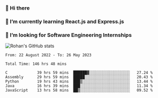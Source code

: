### 👋 Hi there 

<!--
**rohznmdev/rohznmdev** is a ✨ _special_ ✨ repository because its `README.md` (this file) appears on your GitHub profile.

Here are some ideas to get you started:

- 🔭 I’m currently working on ...
- 🌱 I’m currently learning Ruby and Ruby on Rails
- 👯 I’m looking to collaborate on ...
- 🤔 I’m looking for help with ...
- 💬 Ask me about ...
- 📫 How to reach me: ...
- 😄 Pronouns: ...
- ⚡ Fun fact: ...
-->
### 🌱 I’m currently learning React.js and Express.js
### 🤔 I’m looking for Software Engineering Internships
![Rohan's GitHub stats](https://github-readme-stats.vercel.app/api?username=rohznmdev&theme=dark&show_icons=true)

<!--START_SECTION:waka-->

```text
From: 22 August 2022 - To: 26 May 2023

Total Time: 146 hrs 48 mins

C             39 hrs 59 mins  ██████▓░░░░░░░░░░░░░░░░░░   27.24 %
Assembly      29 hrs 59 mins  █████░░░░░░░░░░░░░░░░░░░░   20.43 %
Python        19 hrs 43 mins  ███▒░░░░░░░░░░░░░░░░░░░░░   13.44 %
Java          16 hrs 39 mins  ███░░░░░░░░░░░░░░░░░░░░░░   11.34 %
JavaScript    13 hrs 58 mins  ██▒░░░░░░░░░░░░░░░░░░░░░░   09.52 %
```

<!--END_SECTION:waka-->

